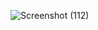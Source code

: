 ![Screenshot (112)](https://user-images.githubusercontent.com/101187415/185193275-b87f28a1-beaa-49f1-8efa-31e21b6fac9b.png)
